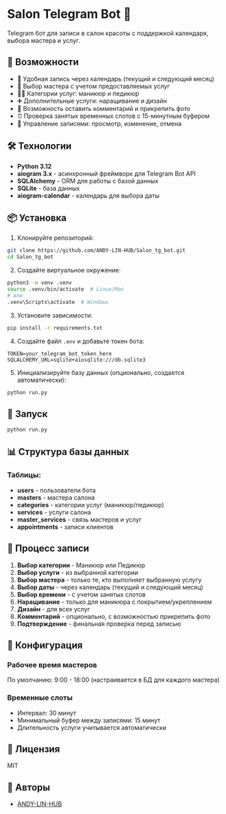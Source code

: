 # Salon Telegram Bot 💅

Telegram бот для записи в салон красоты с поддержкой календаря, выбора мастера и услуг.

## 🌟 Возможности

- 📅 Удобная запись через календарь (текущий и следующий месяц)
- 👥 Выбор мастера с учетом предоставляемых услуг
- 💇‍♀️ Категории услуг: маникюр и педикюр
- ➕ Дополнительные услуги: наращивание и дизайн
- 💬 Возможность оставить комментарий и прикрепить фото
- ⏰ Проверка занятых временных слотов с 15-минутным буфером
- 📱 Управление записями: просмотр, изменение, отмена

## 🛠 Технологии

- **Python 3.12**
- **aiogram 3.x** - асинхронный фреймворк для Telegram Bot API
- **SQLAlchemy** - ORM для работы с базой данных
- **SQLite** - база данных
- **aiogram-calendar** - календарь для выбора даты

## 📦 Установка

1. Клонируйте репозиторий:
```bash
git clone https://github.com/ANDY-LIN-HUB/Salon_tg_bot.git
cd Salon_tg_bot
```

2. Создайте виртуальное окружение:
```bash
python3 -m venv .venv
source .venv/bin/activate  # Linux/Mac
# или
.venv\Scripts\activate  # Windows
```

3. Установите зависимости:
```bash
pip install -r requirements.txt
```

4. Создайте файл `.env` и добавьте токен бота:
```env
TOKEN=your_telegram_bot_token_here
SQLALCHEMY_URL=sqlite+aiosqlite:///db.sqlite3
```

5. Инициализируйте базу данных (опционально, создается автоматически):
```bash
python run.py
```

## 🚀 Запуск

```bash
python run.py
```

## 📊 Структура базы данных

### Таблицы:
- **users** - пользователи бота
- **masters** - мастера салона
- **categories** - категории услуг (маникюр/педикюр)
- **services** - услуги салона
- **master_services** - связь мастеров и услуг
- **appointments** - записи клиентов

## 📱 Процесс записи

1. **Выбор категории** - Маникюр или Педикюр
2. **Выбор услуги** - из выбранной категории
3. **Выбор мастера** - только те, кто выполняет выбранную услугу
4. **Выбор даты** - через календарь (текущий и следующий месяц)
5. **Выбор времени** - с учетом занятых слотов
6. **Наращивание** - только для маникюра с покрытием/укреплением
7. **Дизайн** - для всех услуг
8. **Комментарий** - опционально, с возможностью прикрепить фото
9. **Подтверждение** - финальная проверка перед записью

## 🔧 Конфигурация

### Рабочее время мастеров
По умолчанию: 9:00 - 18:00 (настраивается в БД для каждого мастера)

### Временные слоты
- Интервал: 30 минут
- Минимальный буфер между записями: 15 минут
- Длительность услуги учитывается автоматически

## 📝 Лицензия

MIT

## 👥 Авторы

- [ANDY-LIN-HUB](https://github.com/ANDY-LIN-HUB)